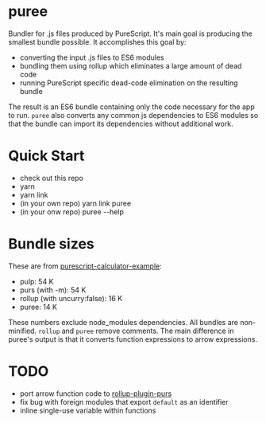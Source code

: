 # puree

Bundler for .js files produced by PureScript.  It's main goal is producing the smallest
bundle possible.  It accomplishes this goal by:
- converting the input .js files to ES6 modules
- bundling them using rollup which eliminates a large amount of dead code
- running PureScript specific dead-code elimination on the resulting bundle

The result is an ES6 bundle containing only the code necessary for the app to run.
`puree` also converts any common js dependencies to ES6 modules so that the bundle
can import its dependencies without additional work.

# Quick Start

- check out this repo
- yarn
- yarn link
- (in your own repo) yarn link puree
- (in your onw repo) puree --help

# Bundle sizes

These are from [purescript-calculator-example](https://github.com/kevinbarabash/purescript-calculator-example):

- pulp: 54 K
- purs (with -m): 54 K
- rollup (with uncurry:false): 16 K
- puree: 14 K

These numbers exclude node_modules dependencies.  All bundles are non-minified.
`rollup` and `puree` remove comments.  The main difference in puree's output is
that it converts function expressions to arrow expressions.

# TODO

- port arrow function code to [rollup-plugin-purs](https://github.com/Pauan/rollup-plugin-purs)
- fix bug with foreign modules that export `default` as an identifier
- inline single-use variable within functions
